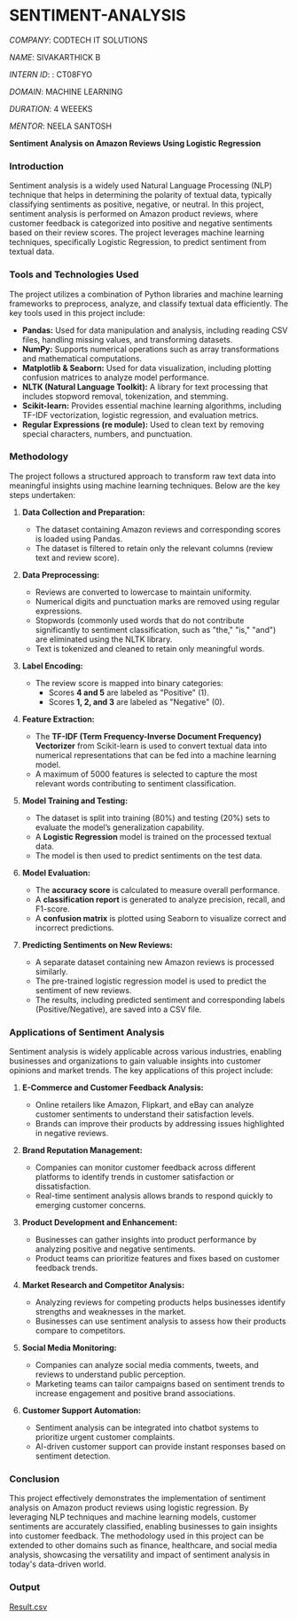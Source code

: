 # SENTIMENT-ANALYSIS

*COMPANY*: CODTECH IT SOLUTIONS

*NAME*: SIVAKARTHICK B

*INTERN ID*: : CT08FYO

*DOMAIN*: MACHINE LEARNING

*DURATION*: 4 WEEEKS

*MENTOR*: NEELA SANTOSH


**Sentiment Analysis on Amazon Reviews Using Logistic Regression**

### Introduction
Sentiment analysis is a widely used Natural Language Processing (NLP) technique that helps in determining the polarity of textual data, typically classifying sentiments as positive, negative, or neutral. In this project, sentiment analysis is performed on Amazon product reviews, where customer feedback is categorized into positive and negative sentiments based on their review scores. The project leverages machine learning techniques, specifically Logistic Regression, to predict sentiment from textual data.

### Tools and Technologies Used
The project utilizes a combination of Python libraries and machine learning frameworks to preprocess, analyze, and classify textual data efficiently. The key tools used in this project include:

- **Pandas:** Used for data manipulation and analysis, including reading CSV files, handling missing values, and transforming datasets.
- **NumPy:** Supports numerical operations such as array transformations and mathematical computations.
- **Matplotlib & Seaborn:** Used for data visualization, including plotting confusion matrices to analyze model performance.
- **NLTK (Natural Language Toolkit):** A library for text processing that includes stopword removal, tokenization, and stemming.
- **Scikit-learn:** Provides essential machine learning algorithms, including TF-IDF vectorization, logistic regression, and evaluation metrics.
- **Regular Expressions (re module):** Used to clean text by removing special characters, numbers, and punctuation.

### Methodology
The project follows a structured approach to transform raw text data into meaningful insights using machine learning techniques. Below are the key steps undertaken:

1. **Data Collection and Preparation:**
   - The dataset containing Amazon reviews and corresponding scores is loaded using Pandas.
   - The dataset is filtered to retain only the relevant columns (review text and review score).

2. **Data Preprocessing:**
   - Reviews are converted to lowercase to maintain uniformity.
   - Numerical digits and punctuation marks are removed using regular expressions.
   - Stopwords (commonly used words that do not contribute significantly to sentiment classification, such as "the," "is," "and") are eliminated using the NLTK library.
   - Text is tokenized and cleaned to retain only meaningful words.

3. **Label Encoding:**
   - The review score is mapped into binary categories:
     - Scores **4 and 5** are labeled as "Positive" (1).
     - Scores **1, 2, and 3** are labeled as "Negative" (0).

4. **Feature Extraction:**
   - The **TF-IDF (Term Frequency-Inverse Document Frequency) Vectorizer** from Scikit-learn is used to convert textual data into numerical representations that can be fed into a machine learning model.
   - A maximum of 5000 features is selected to capture the most relevant words contributing to sentiment classification.

5. **Model Training and Testing:**
   - The dataset is split into training (80%) and testing (20%) sets to evaluate the model’s generalization capability.
   - A **Logistic Regression** model is trained on the processed textual data.
   - The model is then used to predict sentiments on the test data.

6. **Model Evaluation:**
   - The **accuracy score** is calculated to measure overall performance.
   - A **classification report** is generated to analyze precision, recall, and F1-score.
   - A **confusion matrix** is plotted using Seaborn to visualize correct and incorrect predictions.

7. **Predicting Sentiments on New Reviews:**
   - A separate dataset containing new Amazon reviews is processed similarly.
   - The pre-trained logistic regression model is used to predict the sentiment of new reviews.
   - The results, including predicted sentiment and corresponding labels (Positive/Negative), are saved into a CSV file.

### Applications of Sentiment Analysis
Sentiment analysis is widely applicable across various industries, enabling businesses and organizations to gain valuable insights into customer opinions and market trends. The key applications of this project include:

1. **E-Commerce and Customer Feedback Analysis:**
   - Online retailers like Amazon, Flipkart, and eBay can analyze customer sentiments to understand their satisfaction levels.
   - Brands can improve their products by addressing issues highlighted in negative reviews.

2. **Brand Reputation Management:**
   - Companies can monitor customer feedback across different platforms to identify trends in customer satisfaction or dissatisfaction.
   - Real-time sentiment analysis allows brands to respond quickly to emerging customer concerns.

3. **Product Development and Enhancement:**
   - Businesses can gather insights into product performance by analyzing positive and negative sentiments.
   - Product teams can prioritize features and fixes based on customer feedback trends.

4. **Market Research and Competitor Analysis:**
   - Analyzing reviews for competing products helps businesses identify strengths and weaknesses in the market.
   - Businesses can use sentiment analysis to assess how their products compare to competitors.

5. **Social Media Monitoring:**
   - Companies can analyze social media comments, tweets, and reviews to understand public perception.
   - Marketing teams can tailor campaigns based on sentiment trends to increase engagement and positive brand associations.

6. **Customer Support Automation:**
   - Sentiment analysis can be integrated into chatbot systems to prioritize urgent customer complaints.
   - AI-driven customer support can provide instant responses based on sentiment detection.

### Conclusion
This project effectively demonstrates the implementation of sentiment analysis on Amazon product reviews using logistic regression. By leveraging NLP techniques and machine learning models, customer sentiments are accurately classified, enabling businesses to gain insights into customer feedback. The methodology used in this project can be extended to other domains such as finance, healthcare, and social media analysis, showcasing the versatility and impact of sentiment analysis in today's data-driven world.


### **Output**

[Result.csv](https://github.com/user-attachments/files/18786160/Result.csv)
